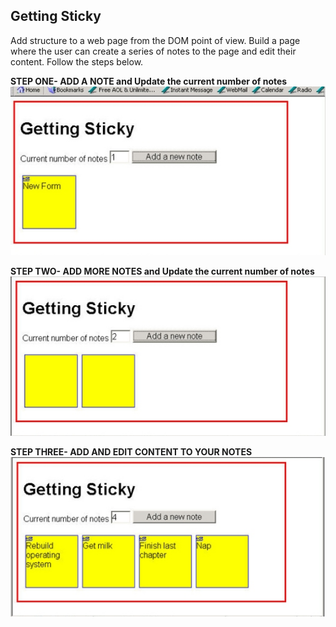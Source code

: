## Getting Sticky

Add structure to a web page from the DOM point of view. Build a page where the user can create a series of notes to the page and edit their content. Follow the steps below.

**STEP ONE- ADD A NOTE and Update the current number of notes** ![](assets/asset1.png?raw=true)

**STEP TWO- ADD MORE NOTES and Update the current number of notes** ![](assets/asset2.png?raw=true)

**STEP THREE- ADD AND EDIT CONTENT TO YOUR NOTES** ![](assets/asset3.png?raw=true)





